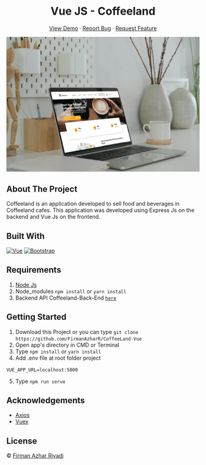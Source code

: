 <h1 align='center'>Vue JS - Coffeeland</h1>
  <p align="center">
    <a href="https://coffeeland-shop.netlify.app/">View Demo</a>
    ·
    <a href="https://github.com/FirmanAzharR/coffeeLand-Backend/issues">Report Bug</a>
    ·
    <a href="https://github.com/FirmanAzharR/CoffeeLand-Vue/pulls">Request Feature</a>
  </p>

![Image](cover.jpg)

## About The Project

Coffeeland is an application developed to sell food and beverages in Coffeeland cafes. This application was developed using Express Js on the backend and Vue Js on the frontend.

## Built With

[![Vue](https://img.shields.io/badge/Vue-v2.6.11-green)](https://github.com/vuejs/vue)
[![Bootstrap](https://img.shields.io/badge/Bootstrap-v4.5.x-blue)](https://github.com/bootstrap-vue/bootstrap-vue)

## Requirements

1. <a href="https://nodejs.org/en/download/">Node Js</a>
2. Node_modules `npm install` or `yarn install`
3. Backend API Coffeeland-Back-End [`here`](https://github.com/FirmanAzharR/coffeeLand-Backend)

## Getting Started

1. Download this Project or you can type `git clone https://github.com/FirmanAzharR/CoffeeLand-Vue`
2. Open app's directory in CMD or Terminal
3. Type `npm install` or `yarn install`
4. Add .env file at root folder project

```
VUE_APP_URL=localhost:5000
```

5. Type `npm run serve`

## Acknowledgements

- [Axios](https://www.npmjs.com/package/axios)
- [Vuex](https://vuex.vuejs.org/)

## License

© [Firman Azhar Riyadi](https://github.com/FirmanAzharR)<br>
